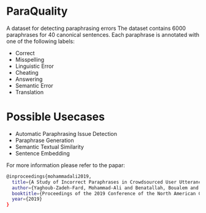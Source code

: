 # ParaQuality
A dataset for detecting paraphrasing errors
The dataset contains 6000 paraphrases for 40 canonical sentences. Each paraphrase is annotated with one of the following labels:
- Correct
- Misspelling
- Linguistic Error
- Cheating
- Answering
- Semantic Error
- Translation

# Possible Usecases
- Automatic Paraphrasing Issue Detection
- Paraphrase Generation
- Semantic Textual Similarity
- Sentence Embedding

For more information please refer to the papar: 

```sh
@inproceedings{mohammadali2019,
  title={A Study of Incorrect Paraphrases in Crowdsourced User Utterances},
  author={Yaghoub-Zadeh-Fard, Mohammad-Ali and Benatallah, Boualem and Chai Barush, Moshe and Zamanirad, Shayan},
  booktitle={Proceedings of the 2019 Conference of the North American Chapter of the Association for Computational Linguistics: Human     Language Technologies},
  year={2019}
}
```
